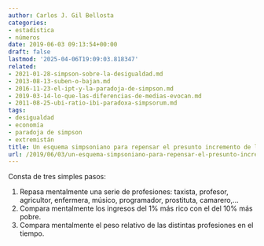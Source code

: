 ```yaml
---
author: Carlos J. Gil Bellosta
categories:
- estadística
- números
date: 2019-06-03 09:13:54+00:00
draft: false
lastmod: '2025-04-06T19:09:03.818347'
related:
- 2021-01-28-simpson-sobre-la-desigualdad.md
- 2013-08-13-suben-o-bajan.md
- 2016-11-23-el-ipt-y-la-paradoja-de-simpson.md
- 2019-03-14-lo-que-las-diferencias-de-medias-evocan.md
- 2011-08-25-ubi-ratio-ibi-paradoxa-simpsorum.md
tags:
- desigualdad
- economía
- paradoja de simpson
- extremistán
title: Un esquema simpsoniano para repensar el presunto incremento de la desigualdad
url: /2019/06/03/un-esquema-simpsoniano-para-repensar-el-presunto-incremento-de-la-desigualdad/
---
```


Consta de tres simples pasos:

1. Repasa mentalmente una serie de profesiones: taxista, profesor, agricultor, enfermera, músico, programador, prostituta, camarero,...
2. Compara mentalmente los ingresos del 1%  más rico con el del 10% más pobre.
3. Compara mentalmente el peso relativo de las distintas profesiones en el tiempo.